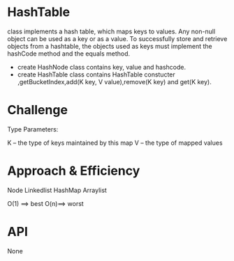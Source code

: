 # HashTable
class implements a hash table, which maps keys to values. Any non-null object can be used as a key or as a value. To successfully store and retrieve objects from a hashtable, the objects used as keys must implement the hashCode method and the equals method.

- create HashNode class contains key, value and hashcode.
- create HashTable class contains HashTable constucter ,getBucketIndex,add(K key, V value),remove(K key) and get(K key).


# Challenge
Type Parameters:

K – the type of keys maintained by this map
V – the type of mapped values


# Approach & Efficiency
Node
Linkedlist
HashMap
Arraylist

O(1) ==> best
O(n)==> worst


# API
None